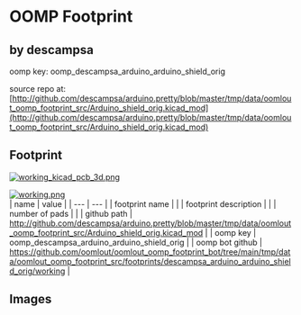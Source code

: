# OOMP Footprint  
##   by descampsa  
  
oomp key: oomp_descampsa_arduino_arduino_shield_orig  
  
source repo at: [http://github.com/descampsa/arduino.pretty/blob/master/tmp/data/oomlout_oomp_footprint_src/Arduino_shield_orig.kicad_mod](http://github.com/descampsa/arduino.pretty/blob/master/tmp/data/oomlout_oomp_footprint_src/Arduino_shield_orig.kicad_mod)  
## Footprint  
  
[![working_kicad_pcb_3d.png](working_kicad_pcb_3d_600.png)](working_kicad_pcb_3d.png)  
  
[![working.png](working_600.png)](working.png)  
| name | value | 
| --- | --- | 
| footprint name |  | 
| footprint description |  | 
| number of pads |  | 
| github path | http://github.com/descampsa/arduino.pretty/blob/master/tmp/data/oomlout_oomp_footprint_src/Arduino_shield_orig.kicad_mod | 
| oomp key | oomp_descampsa_arduino_arduino_shield_orig | 
| oomp bot github | https://github.com/oomlout/oomlout_oomp_footprint_bot/tree/main/tmp/data/oomlout_oomp_footprint_src/footprints/descampsa_arduino_arduino_shield_orig/working | 
## Images  
